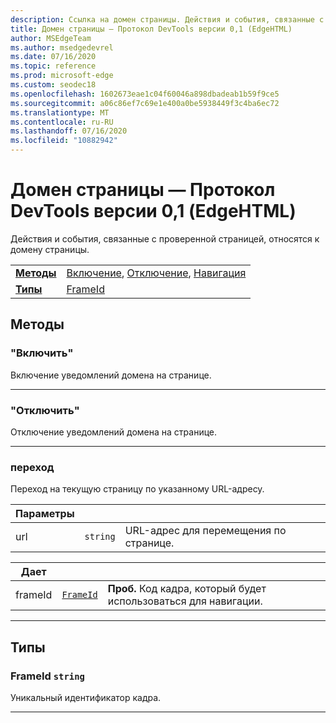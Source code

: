 ```yaml
---
description: Ссылка на домен страницы. Действия и события, связанные с проверенной страницей, относятся к домену страницы.
title: Домен страницы — Протокол DevTools версии 0,1 (EdgeHTML)
author: MSEdgeTeam
ms.author: msedgedevrel
ms.date: 07/16/2020
ms.topic: reference
ms.prod: microsoft-edge
ms.custom: seodec18
ms.openlocfilehash: 1602673eae1c04f60046a898dbadeab1b59f9ce5
ms.sourcegitcommit: a06c86ef7c69e1e400a0be5938449f3c4ba6ec72
ms.translationtype: MT
ms.contentlocale: ru-RU
ms.lasthandoff: 07/16/2020
ms.locfileid: "10882942"
---
```

# Домен страницы — Протокол DevTools версии 0,1 (EdgeHTML)  

Действия и события, связанные с проверенной страницей, относятся к домену страницы.

| | |
|-|-|
| [**Методы**](#methods) | [Включение](#enable), [Отключение](#disable), [Навигация](#navigate) |
| [**Типы**](#types) | [FrameId](#frameid) |
## Методы

### "Включить"
Включение уведомлений домена на странице.


---

### "Отключить" 
Отключение уведомлений домена на странице.


---

### переход
Переход на текущую страницу по указанному URL-адресу.

<table>
    <thead>
        <tr>
            <th>Параметры</th>
            <th></th>
            <th></th>
        </tr>
    </thead>
    <tbody>
        <tr>
            <td>url</td>
            <td><code class="flyout">string</code></td>
            <td>URL-адрес для перемещения по странице.</td>
        </tr>
    </tbody>
</table>
<table>
    <thead>
        <tr>
            <th>Дает</th>
            <th></th>
            <th></th>
        </tr>
    </thead>
    <tbody>
        <tr>
            <td>frameId</td>
            <td><a href="#frameid"><code class="flyout">FrameId</code></a></td>
            <td><span><b>Проб. </b></span>Код кадра, который будет использоваться для навигации.</td>
        </tr>
    </tbody>
</table>

---

## Типы

### <a name="frameid"></a> FrameId `string`

Уникальный идентификатор кадра.


---
